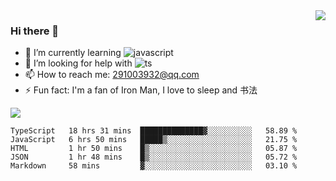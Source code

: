<img align='right' src='https://github-readme-stats.vercel.app/api?username=niaogege&show_icons=true&theme=radical'/>

### Hi there 👋

- 🌱 I’m currently learning ![javascript](https://img.shields.io/badge/javacript-learn-orange)
- 🤔 I’m looking for help with ![ts](https://img.shields.io/badge/ts-learn-yellow)
- 📫 How to reach me: 291003932@qq.com
- ⚡ Fun fact:  I'm a fan of Iron Man, I love to sleep and 书法

![](https://github-readme-stats.vercel.app/api/top-langs/?username=niaogege&layout=compact)

<!--START_SECTION:waka-->
```text
TypeScript   18 hrs 31 mins  ██████████████▓░░░░░░░░░░   58.89 % 
JavaScript   6 hrs 50 mins   █████▒░░░░░░░░░░░░░░░░░░░   21.75 % 
HTML         1 hr 50 mins    █▒░░░░░░░░░░░░░░░░░░░░░░░   05.87 % 
JSON         1 hr 48 mins    █▒░░░░░░░░░░░░░░░░░░░░░░░   05.72 % 
Markdown     58 mins         ▓░░░░░░░░░░░░░░░░░░░░░░░░   03.10 % 
```
<!--END_SECTION:waka-->

